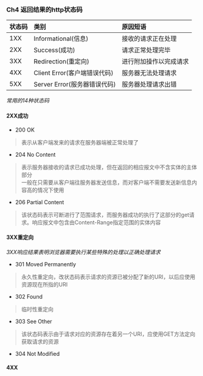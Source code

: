 ### Ch4 返回结果的http状态码
|		状态码  	   |         类别       			| 		原因短语		 |
|:-------------------- |:-------------------			|:-----------------------|
|1XX				   |Informational(信息) 			|接收的请求正在处理		 |
|2XX				   |Success(成功)       			|请求正常处理完毕		 |
|3XX				   |Redirection(重定向) 			|进行附加操作以完成请求	 |
|4XX				   |Client Error(客户端错误代码)	|服务器无法处理请求		 |
|5XX				   |Server Error(服务器错误代码)	|服务器处理请求出错		 |

*常用的14种状态码*

#### 2XX成功
* 200 OK   
>	表示从客户端发来的请求在服务器端被正常处理了
* 204 No Content   
> 	表示服务器接收的请求已成功处理，但在返回的相应报文中不含实体的主体部分    
>	一般在只需要从客户端往服务器发送信息，而对客户端不需要发送新信息内容高的情况下使用
* 206 Partial Content    
> 	该状态码表示可断进行了范围请求，而服务器成功的执行了这部分的get请求。响应报文中包含由Content-Range指定范围的实体内容

#### 3XX重定向
*3XX响应结果表明浏览器需要执行某些特殊的处理以正确处理请求*
* 301 Moved Permanently    
> 	永久性重定向，改状态码表示请求的资源已被分配了新的URI，以后应使用资源现在所指的URI
* 302 Found   
> 	临时性重定向
* 303 See Other    
> 	该状态码表示由于请求对应的资源存在着另一个URI，应使用GET方法定向获取请求的资源
* 304 Not Modified

#### 4XX